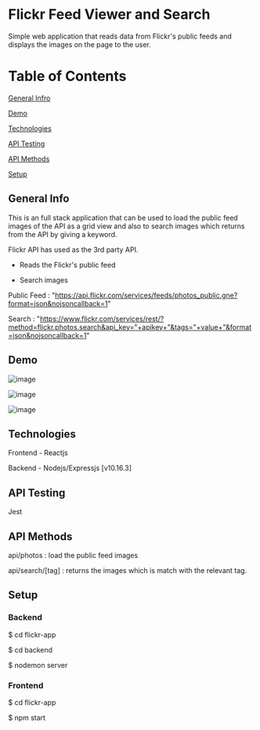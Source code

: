# Flickr Feed Viewer and Search 

Simple web application that reads data from Flickr's public feeds and displays the images on the page to the user.

# Table of Contents

[General Infro](#GeneralInfo)

[Demo](#Demo)

[Technologies](#Technologies)

[API Testing](#APITesting)

[API Methods](#APIMethods)

[Setup](#Setup)

## General Info

This is an full stack application that can be used to load the public feed images of the API as a grid view and also to search images which returns from the API by giving a keyword.

Flickr API has used as the 3rd party API.

* Reads the Flickr's public feed

* Search images


Public Feed : "https://api.flickr.com/services/feeds/photos_public.gne?format=json&nojsoncallback=1"

Search      : "https://www.flickr.com/services/rest/?method=flickr.photos.search&api_key="+apikey+"&tags="+value+"&format=json&nojsoncallback=1"

## Demo

![image](https://user-images.githubusercontent.com/36589720/109418198-187d3180-79ed-11eb-9831-d8196ce8a92f.png)

![image](https://user-images.githubusercontent.com/36589720/109418617-6135ea00-79ef-11eb-87e0-a122dc922c45.png)

![image](https://user-images.githubusercontent.com/36589720/109418433-5e86c500-79ee-11eb-95a0-04bc4f62bd6f.png)




## Technologies

Frontend - Reactjs 

Backend - Nodejs/Expressjs [v10.16.3]

## API Testing

Jest

## API Methods

api/photos       : load the public feed images

api/search/[tag] : returns the images which is match with the relevant tag.

## Setup

### Backend

$ cd flickr-app

$ cd backend

$ nodemon server

### Frontend

$ cd flickr-app

$ npm start

